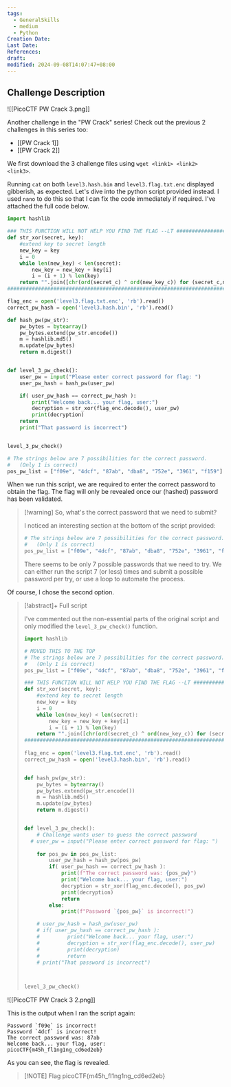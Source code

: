 ```yaml
---
tags:
  - GeneralSkills
  - medium
  - Python
Creation Date: 
Last Date: 
References: 
draft: 
modified: 2024-09-08T14:07:47+08:00
---
```

## Challenge Description

![[PicoCTF PW Crack 3.png]]

Another challenge in the "PW Crack" series! Check out the previous 2 challenges in this series too:

- [[PW Crack 1]]
- [[PW Crack 2]]

We first download the 3 challenge files using `wget <link1> <link2> <link3>`. 

Running `cat` on both `level3.hash.bin` and `level3.flag.txt.enc` displayed gibberish, as expected. Let's dive into the python script provided instead. I used `nano` to do this so that I can fix the code immediately if required. I've attached the full code below.

```python
import hashlib

### THIS FUNCTION WILL NOT HELP YOU FIND THE FLAG --LT ########################
def str_xor(secret, key):  
    #extend key to secret length
    new_key = key
    i = 0
    while len(new_key) < len(secret):
        new_key = new_key + key[i]
        i = (i + 1) % len(key)        
    return "".join([chr(ord(secret_c) ^ ord(new_key_c)) for (secret_c,new_key_c) in zip(secret,new_key)])
###############################################################################

flag_enc = open('level3.flag.txt.enc', 'rb').read()
correct_pw_hash = open('level3.hash.bin', 'rb').read()

def hash_pw(pw_str):
    pw_bytes = bytearray()
    pw_bytes.extend(pw_str.encode())
    m = hashlib.md5()
    m.update(pw_bytes)
    return m.digest()


def level_3_pw_check():
    user_pw = input("Please enter correct password for flag: ")
    user_pw_hash = hash_pw(user_pw)

    if( user_pw_hash == correct_pw_hash ):
		print("Welcome back... your flag, user:")
		decryption = str_xor(flag_enc.decode(), user_pw)
		print(decryption)
	return
    print("That password is incorrect")


level_3_pw_check()

# The strings below are 7 possibilities for the correct password. 
#   (Only 1 is correct)
pos_pw_list = ["f09e", "4dcf", "87ab", "dba8", "752e", "3961", "f159"]
```

When we run this script, we are required to enter the correct password to obtain the flag. The flag will only be revealed once our (hashed) password has been validated. 

>[!warning] So, what's the correct password that we need to submit?
>
>I noticed an interesting section at the bottom of the script provided:
>
>```python
># The strings below are 7 possibilities for the correct password. 
>#   (Only 1 is correct)
>pos_pw_list = ["f09e", "4dcf", "87ab", "dba8", "752e", "3961", "f159"]
>```
>
>There seems to be only 7 possible passwords that we need to try. We can either run the script 7 (or less) times and submit a possible password per try, or use a loop to automate the process.

Of course, I chose the second option.

>[!abstract]+ Full script 
>
>I've commented out the non-essential parts of the original script and only modified the `level_3_pw_check()` function.
>
>```python
>import hashlib
>
># MOVED THIS TO THE TOP
># The strings below are 7 possibilities for the correct password.
>#   (Only 1 is correct)
>pos_pw_list = ["f09e", "4dcf", "87ab", "dba8", "752e", "3961", "f159"]
>
>### THIS FUNCTION WILL NOT HELP YOU FIND THE FLAG --LT ########################
>def str_xor(secret, key):  
>    #extend key to secret length
>    new_key = key
>    i = 0
>    while len(new_key) < len(secret):
>        new_key = new_key + key[i]
>        i = (i + 1) % len(key)        
>    return "".join([chr(ord(secret_c) ^ ord(new_key_c)) for (secret_c,new_key_c) in zip(secret,new_key)])
>###############################################################################
>  
>flag_enc = open('level3.flag.txt.enc', 'rb').read()
>correct_pw_hash = open('level3.hash.bin', 'rb').read()
>
>
>def hash_pw(pw_str):
>    pw_bytes = bytearray()
>    pw_bytes.extend(pw_str.encode())
>    m = hashlib.md5()
>    m.update(pw_bytes)
>    return m.digest()
>
>
>def level_3_pw_check():
>    # Challenge wants user to guess the correct password
>   # user_pw = input("Please enter correct password for flag: ")
>  
>    for pos_pw in pos_pw_list:
>        user_pw_hash = hash_pw(pos_pw)
>        if( user_pw_hash == correct_pw_hash ):
>            print(f"The correct password was: {pos_pw}")
>            print("Welcome back... your flag, user:")
>            decryption = str_xor(flag_enc.decode(), pos_pw)
>            print(decryption)
>            return
>        else:
>            print(f"Password `{pos_pw}` is incorrect!")
>
>    # user_pw_hash = hash_pw(user_pw)
>    # if( user_pw_hash == correct_pw_hash ):
>    #         print("Welcome back... your flag, user:")
>    #         decryption = str_xor(flag_enc.decode(), user_pw)
>    #         print(decryption)
>    #         return
>    # print("That password is incorrect")
>
>
>
>level_3_pw_check()
>```

![[PicoCTF PW Crack 3 2.png]]

This is the output when I ran the script again:

```
Password `f09e` is incorrect!
Password `4dcf` is incorrect!
The correct password was: 87ab
Welcome back... your flag, user:
picoCTF{m45h_fl1ng1ng_cd6ed2eb}
```

As you can see, the flag is revealed.

> [!NOTE] Flag
> picoCTF{m45h_fl1ng1ng_cd6ed2eb}
